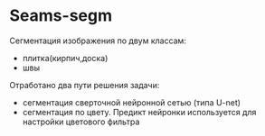 # Seams-segm

Сегментация изображения по двум классам: 
 - плитка(кирпич,доска)
 - швы 
 
 
Отработано два пути решения задачи:
- сегментация сверточной нейронной сетью (типа U-net)
- сегментация по цвету. Предикт нейронки используется для настройки цветового фильтра

 
 
 
 
 
 
 




